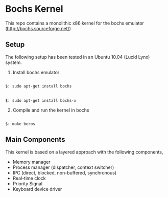 Bochs Kernel
============
This repo contains a monolithic x86 kernel for the bochs emulator (http://bochs.sourceforge.net/)


Setup
-------
The following setup has been tested in an Ubuntu 10.04 (Lucid Lynx) system.

1. Install bochs emulator <br />
<code>
$: sudo apt-get install bochs 
</code>
<br />
<code>
$: sudo apt-get install bochs-x
</code>

2. Compile and run the kernel in bochs <br />
<code>
$: make beros
</code>


Main Components
---------------
This kernel is based on a layered approach with the following components,
* Memory manager
* Process manager (dispatcher, context switcher)
* IPC (direct, blocked, non-buffered, synchronous)
* Real-time clock
* Priority Signal 
* Keyboard device driver


